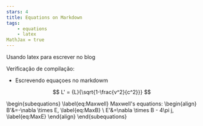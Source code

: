 ```yaml
---
stars: 4
title: Equations on Markdown
tags:
	- equations
	- latex
MathJax = true
---
```


Usando latex para escrever no blog

Verificação de compilação:
- Escrevendo equaçoes no markdowm

$$
 L' = {L}{\sqrt{1-\frac{v^2}{c^2}}}
$$

\begin{subequations}
\label{eq:Maxwell}
Maxwell's equations:
\begin{align}
        B'&=-\nabla \times E,         \label{eq:MaxB} \\
        E'&=\nabla \times B - 4\pi j, \label{eq:MaxE}
\end{align}
\end{subequations}

